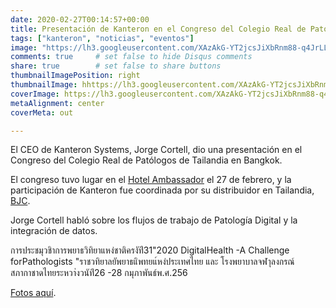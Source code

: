 ```yaml
---
date: 2020-02-27T00:14:57+00:00
title: Presentación de Kanteron en el Congreso del Colegio Real de Patólogos de Tailandia
tags: ["kanteron", "noticias", "eventos"]
image: "https://lh3.googleusercontent.com/XAzAkG-YT2jcsJiXbRnm88-q4JrLLWrRkwMiYTNv7-Ri73ZU0aPqb9sleeZMIZQcS4EjioPHWwcisB7THlh0EsXex7bMpHjerc9hdNVzosYKScbh4KoVjfiiTxTxGvWFl7X5uwdPCcQ=w1920-h1080"
comments: true     # set false to hide Disqus comments  
share: true        # set false to share buttons
thumbnailImagePosition: right
thumbnailImage: hhttps://lh3.googleusercontent.com/XAzAkG-YT2jcsJiXbRnm88-q4JrLLWrRkwMiYTNv7-Ri73ZU0aPqb9sleeZMIZQcS4EjioPHWwcisB7THlh0EsXex7bMpHjerc9hdNVzosYKScbh4KoVjfiiTxTxGvWFl7X5uwdPCcQ=w1920-h1080
coverImage: https://lh3.googleusercontent.com/XAzAkG-YT2jcsJiXbRnm88-q4JrLLWrRkwMiYTNv7-Ri73ZU0aPqb9sleeZMIZQcS4EjioPHWwcisB7THlh0EsXex7bMpHjerc9hdNVzosYKScbh4KoVjfiiTxTxGvWFl7X5uwdPCcQ=w1920-h1080
metaAlignment: center
coverMeta: out

---
```


El CEO de Kanteron Systems, Jorge Cortell, dio una presentación en el Congreso del Colegio Real de Patólogos de Tailandia en Bangkok.

<!--more-->

El congreso tuvo lugar en el [Hotel Ambassador](https://www.ambassadorbkk.com/en/) el 27 de febrero, y la participación de Kanteron fue coordinada por su distribuidor en Tailandia, [BJC](https://www.bjc.co.th/business/brand_detail/21).

Jorge Cortell habló sobre los flujos de trabajo de Patología Digital y la integración de datos.

การประชมุวชิาการพยาธวิทิยาแหง่ชาติครงัท่ี31"2020 DigitalHealth -A Challenge forPathologists "ราชวทิยาลยัพยาธแิพทยแ์หง่ประเทศไทย และ โรงพยาบาลจฬาุลงกรณ์สภากาชาดไทยระหวา่งวนัท่ี26 -28 กมุภาพันธ์พ.ศ.256

[Fotos aquí](https://photos.app.goo.gl/9CAh1jd3HFgAY8g88).

<script src="https://cdn.jsdelivr.net/npm/publicalbum@latest/embed-ui.min.js" async></script>
<div class="pa-gallery-player-widget" style="width:100%; height:480px; display:none;"
  data-link="https://photos.app.goo.gl/9CAh1jd3HFgAY8g88"
  data-title="8 new photos by Jorge Cortell">
  <object data="https://lh3.googleusercontent.com/-EKPb5OV5LnlSE69gR3j7CT006vBMjTuEL0b0PaDdvtnv-VHvodZ0l_gSRYhW1PG-iImQoMCfNojx2AtO_HWVes9mhwCJOv5YolI6E_XpceE7whbaMPft_yCPdHPmtK2NyZQ3Zpn-2Y=w1920-h1080"></object>
  <object data="https://lh3.googleusercontent.com/hxCMcdpq2KcN7H8HGE3XHNM6IOSoruH534C_zhrx9yMR3SoWWdUO38kzt-IEUfucr0toe7KkBIkoKl6vFHjIaKp-mC5jL1BeW8iCXPDrHlIJ0aeIp3OZ4dk0WthoTqbZmVF_FuKj7dE=w1920-h1080"></object>
  <object data="https://lh3.googleusercontent.com/ZtfKDLeVk64B6fRvornvSxQBJ_GQvuGYeOptmwkaxe9ytSjWCP4QJYz308-EABO4gASgnE_cVvZygl5HvufSxvdulC-8eqVACd-V0lUERrmDnUiZXkeD-HZUQM4AZBoMj7EYPSd9-GI=w1920-h1080"></object>
  <object data="https://lh3.googleusercontent.com/8vQtqV_CZnBn43uVVdBcAkEV-ZFcdyQz5f7vSy55JgyVvGQpPMNWD--lII9fMraIvFyjl50QC4RyaPLcstHZxW_RjbfzV0wBhfcJ75M0wCAjIxqXhTFlnTRe0fJ7-8CRSJEAMSej0u8=w1920-h1080"></object>
  <object data="https://lh3.googleusercontent.com/SGeN4MQu2DYisasS6Irw7ZtIsxWLwUk3EleCB2WYyQwrKWZdxwQmYTKXHd1ajcRUc09qbIMQOQ3DfITF3jIhb-JfEelZkvTtSmtEGyj6k-q2T0c2WBig8CIjQSya_2n9u_NDCxVNme4=w1920-h1080"></object>
  <object data="https://lh3.googleusercontent.com/1KD6_Y7SW3pvXDKWqN-o3WilzMKSCsaNNE9AK8PfDbo_Y3_mie92_kVyQ3MW-DDH8IfTVbLzwgEuizSjl8VhoXt3CR4kpo4BFHdBoRDlTnCIlWf02LhOm7WVZHTd_Qn9mDtDun8TpTc=w1920-h1080"></object>
  <object data="https://lh3.googleusercontent.com/3zTRDkdqXlEPxzZbiL3KZ-ChPkBS-nWmrlB7Rg2c8Q0We4mH0iJ4TrTklR5M0kCSi4_7k8UE4r3a78l-1RfyKcpctPTt47XX9ikGYhKJ2BRy0OndwavK-UMdGxlCIAcJko-xe3Akkgs=w1920-h1080"></object>
  <object data="https://lh3.googleusercontent.com/lubXR53YNFWgHfwDP_EixpOg2B3_M3scN2oH-gAucGrzw9B6NCdMm0nzoclUR6379DDFwSfCEySTuviOMyrbyQd0MYloFjp7v6NAMTscDHNphhEXbEDIXu4QFqlXabIpUHPRAo84xiI=w1920-h1080"></object>
</div>
